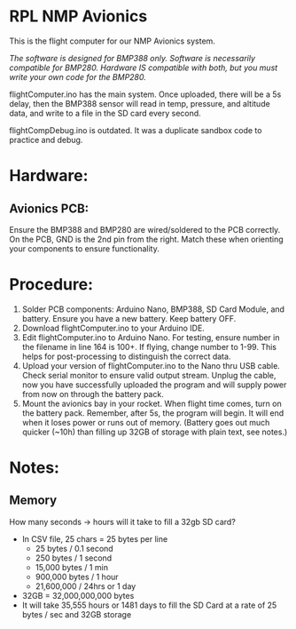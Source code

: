 # RPL NMP Avionics

This is the flight computer for our NMP Avionics system. 

*The software is designed for BMP388 only. Software is necessarily compatible for BMP280. Hardware IS compatible with both, but you must write your own code for the BMP280.*

flightComputer.ino has the main system. Once uploaded, there will be a 5s delay, then the BMP388 sensor will read in temp, pressure, and altitude data, and write to a file in the SD card every second.

flightCompDebug.ino is outdated. It was a duplicate sandbox code to practice and debug. 

# Hardware:
## Avionics PCB:
Ensure the BMP388 and BMP280 are wired/soldered to the PCB correctly. 
On the PCB, GND is the 2nd pin from the right. Match these when orienting your components to ensure functionality.

# Procedure:
1. Solder PCB components: Arduino Nano, BMP388, SD Card Module, and battery. Ensure you have a new battery. Keep battery OFF.
2. Download flightComputer.ino to your Arduino IDE.
3. Edit flightComputer.ino to Arduino Nano. For testing, ensure number in the filename in line 164 is 100+. If flying, change number to 1-99. This helps for post-processing to distinguish the correct data.
4. Upload your version of flightComputer.ino to the Nano thru USB cable. Check serial monitor to ensure valid output stream. Unplug the cable, now you have successfully uploaded the program and will supply power from now on through the battery pack.
5. Mount the avionics bay in your rocket. When flight time comes, turn on the battery pack. Remember, after 5s, the program will begin. It will end when it loses power or runs out of memory. (Battery goes out much quicker (~10h) than filling up 32GB of storage with plain text, see notes.)


# Notes:
## Memory
How many seconds -> hours will it take to fill a 32gb SD card?
- In CSV file, 25 chars = 25 bytes per line
	- 25 bytes / 0.1 second
	- 250 bytes / 1 second
	- 15,000 bytes / 1 min
	- 900,000 bytes / 1 hour
	- 21,600,000 / 24hrs or 1 day
- 32GB = 32,000,000,000 bytes
- It will take 35,555 hours or 1481 days to fill the SD Card at a rate of 25 bytes / sec and 32GB storage
